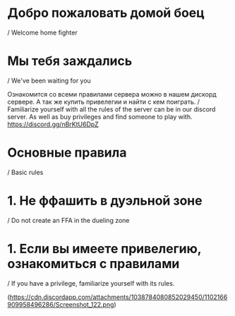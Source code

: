 # Добро пожаловать домой боец 
/ Welcome home fighter

# Мы тебя заждались 
/ We've been waiting for you



Ознакомится со всеми правилами сервера можно в нашем дискорд сервере. А так же купить привелегии и найти с кем поиграть.
/ Familiarize yourself with all the rules of the server can be in our discord server. As well as buy privileges and find someone to play with.
https://discord.gg/nBrKtU6DpZ



# Основные правила 
/ Basic rules

# 1. Не ффашить в дуэльной зоне 
/ Do not create an FFA in the dueling zone

# 1. Если вы имеете привелегию, ознакомиться с правилами 
/ If you have a privilege, familiarize yourself with its rules.



(https://cdn.discordapp.com/attachments/1038784080852029450/1102166909958496286/Screenshot_122.png)
